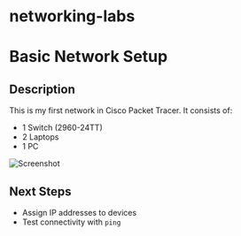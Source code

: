 # networking-labs


# Basic Network Setup
## Description
This is my first network in Cisco Packet Tracer. It consists of:
- 1 Switch (2960-24TT)
- 2 Laptops
- 1 PC

![Screenshot](https://github.com/Nok98/networking-labs/blob/main/Sn%C3%ADmka%20obrazovky%202025-03-16%20155551.png)



## Next Steps
- Assign IP addresses to devices  
- Test connectivity with `ping`  
